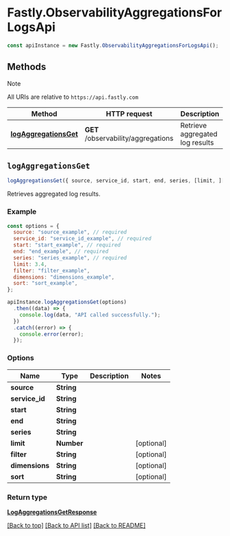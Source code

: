 # Fastly.ObservabilityAggregationsForLogsApi

```javascript
const apiInstance = new Fastly.ObservabilityAggregationsForLogsApi();
```
## Methods

> [!NOTE]
> All URIs are relative to `https://api.fastly.com`

Method | HTTP request | Description
------ | ------------ | -----------
[**logAggregationsGet**](ObservabilityAggregationsForLogsApi.md#logAggregationsGet) | **GET** /observability/aggregations | Retrieve aggregated log results


## `logAggregationsGet`

```javascript
logAggregationsGet({ source, service_id, start, end, series, [limit, ][filter, ][dimensions, ][sort] })
```

Retrieves aggregated log results.

### Example

```javascript
const options = {
  source: "source_example", // required
  service_id: "service_id_example", // required
  start: "start_example", // required
  end: "end_example", // required
  series: "series_example", // required
  limit: 3.4,
  filter: "filter_example",
  dimensions: "dimensions_example",
  sort: "sort_example",
};

apiInstance.logAggregationsGet(options)
  .then((data) => {
    console.log(data, "API called successfully.");
  })
  .catch((error) => {
    console.error(error);
  });
```

### Options

Name | Type | Description  | Notes
------------- | ------------- | ------------- | -------------
**source** | **String** |  |
**service_id** | **String** |  |
**start** | **String** |  |
**end** | **String** |  |
**series** | **String** |  |
**limit** | **Number** |  | [optional]
**filter** | **String** |  | [optional]
**dimensions** | **String** |  | [optional]
**sort** | **String** |  | [optional]

### Return type

[**LogAggregationsGetResponse**](LogAggregationsGetResponse.md)


[[Back to top]](#) [[Back to API list]](../../README.md#endpoints)
[[Back to README]](../../README.md)
